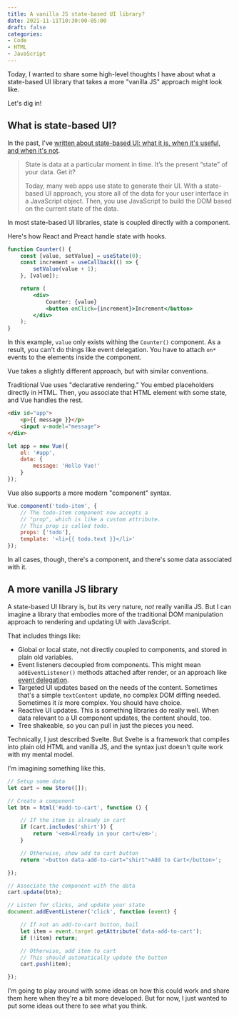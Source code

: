 ```yaml
---
title: A vanilla JS state-based UI library?
date: 2021-11-11T10:30:00-05:00
draft: false
categories:
- Code
- HTML
- JavaScript
---
```


Today, I wanted to share some high-level thoughts I have about what a state-based UI library that takes a more "vanilla JS" approach might look like.

Let's dig in!

## What is state-based UI?

In the past, I've [written about state-based UI: what it is, when it's useful, and when it's not](/when-should-you-use-a-state-based-ui-library/).

> State is data at a particular moment in time. It’s the present “state” of your data. Get it?
> 
> Today, many web apps use state to generate their UI. With a state-based UI approach, you store all of the data for your user interface in a JavaScript object. Then, you use JavaScript to build the DOM based on the current state of the data.

In most state-based UI libraries, state is coupled directly with a component.

Here's how React and Preact handle state with hooks.

```jsx
function Counter() {
	const [value, setValue] = useState(0);
	const increment = useCallback(() => {
		setValue(value + 1);
	}, [value]);

	return (
		<div>
			Counter: {value}
			<button onClick={increment}>Increment</button>
		</div>
	);
}
```

In this example, `value` only exists withing the `Counter()` component. As a result, you can't do things like event delegation. You have to attach `on*` events to the elements inside the component.

Vue takes a slightly different approach, but with similar conventions.

Traditional Vue uses "declarative rendering." You embed placeholders directly in HTML. Then, you associate that HTML element with some state, and Vue handles the rest.

```html
<div id="app">
	<p>{{ message }}</p>
	<input v-model="message">
</div>
```

```js
let app = new Vue({
	el: '#app',
	data: {
		message: 'Hello Vue!'
	}
});
```

Vue also supports a more modern "component" syntax.

```js
Vue.component('todo-item', {
	// The todo-item component now accepts a
	// "prop", which is like a custom attribute.
	// This prop is called todo.
	props: ['todo'],
	template: '<li>{{ todo.text }}</li>'
});
```

In all cases, though, there's a component, and there's some data associated with it.

## A more vanilla JS library

A state-based UI library is, but its very nature, _not_ really vanilla JS. But I can imagine a library that embodies more of the traditional DOM manipulation approach to rendering and updating UI with JavaScript.

That includes things like:

- Global or local state, not directly coupled to components, and stored in plain old variables.
- Event listeners decoupled from components. This might mean `addEventListener()` methods attached after render, or an approach like [event delegation](/why-event-delegation-is-a-better-way-to-listen-for-events-in-vanilla-js/).
- Targeted UI updates based on the needs of the content. Sometimes that's a simple `textContent` update, no complex DOM diffing needed. Sometimes it _is_ more complex. You should have choice.
- Reactive UI updates. This is something libraries do really well. When data relevant to a UI component updates, the content should, too.
- Tree shakeable, so you can pull in just the pieces you need.

Technically, I just described Svelte. But Svelte is a framework that compiles into plain old HTML and vanilla JS, and the syntax just doesn't quite work with my mental model.

I'm imagining something like this.

```js
// Setup some data
let cart = new Store([]);

// Create a component
let btn = html('#add-to-cart', function () {

	// If the item is already in cart
	if (cart.includes('shirt')) {
		return '<em>Already in your cart</em>';
	}

	// Otherwise, show add to cart button
	return '<button data-add-to-cart="shirt">Add to Cart</button>';

});

// Associate the component with the data
cart.update(btn);

// Listen for clicks, and update your state
document.addEventListener('click', function (event) {

	// If not an add-to-cart button, bail
	let item = event.target.getAttribute('data-add-to-cart');
	if (!item) return;

	// Otherwise, add item to cart
	// This should automatically update the button
	cart.push(item);

});
```

I'm going to play around with some ideas on how this could work and share them here when they're a bit more developed. But for now, I just wanted to put some ideas out there to see what you think.